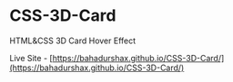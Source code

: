 # CSS-3D-Card
HTML&amp;CSS 3D Card Hover Effect

Live Site - [https://bahadurshax.github.io/CSS-3D-Card/](https://bahadurshax.github.io/CSS-3D-Card/)
